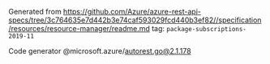 Generated from https://github.com/Azure/azure-rest-api-specs/tree/3c764635e7d442b3e74caf593029fcd440b3ef82//specification/resources/resource-manager/readme.md tag: `package-subscriptions-2019-11`

Code generator @microsoft.azure/autorest.go@2.1.178


